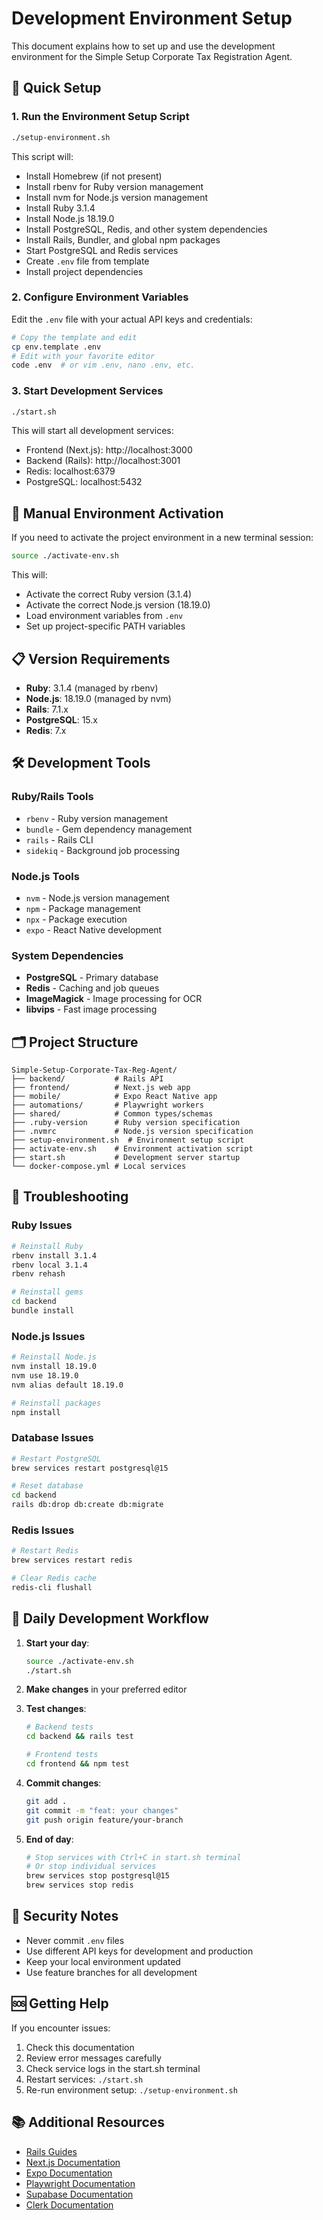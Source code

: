 # Development Environment Setup

This document explains how to set up and use the development environment for the Simple Setup Corporate Tax Registration Agent.

## 🚀 Quick Setup

### 1. Run the Environment Setup Script

```bash
./setup-environment.sh
```

This script will:
- Install Homebrew (if not present)
- Install rbenv for Ruby version management
- Install nvm for Node.js version management
- Install Ruby 3.1.4
- Install Node.js 18.19.0
- Install PostgreSQL, Redis, and other system dependencies
- Install Rails, Bundler, and global npm packages
- Start PostgreSQL and Redis services
- Create `.env` file from template
- Install project dependencies

### 2. Configure Environment Variables

Edit the `.env` file with your actual API keys and credentials:

```bash
# Copy the template and edit
cp env.template .env
# Edit with your favorite editor
code .env  # or vim .env, nano .env, etc.
```

### 3. Start Development Services

```bash
./start.sh
```

This will start all development services:
- Frontend (Next.js): http://localhost:3000
- Backend (Rails): http://localhost:3001
- Redis: localhost:6379
- PostgreSQL: localhost:5432

## 🔧 Manual Environment Activation

If you need to activate the project environment in a new terminal session:

```bash
source ./activate-env.sh
```

This will:
- Activate the correct Ruby version (3.1.4)
- Activate the correct Node.js version (18.19.0)
- Load environment variables from `.env`
- Set up project-specific PATH variables

## 📋 Version Requirements

- **Ruby**: 3.1.4 (managed by rbenv)
- **Node.js**: 18.19.0 (managed by nvm)
- **Rails**: 7.1.x
- **PostgreSQL**: 15.x
- **Redis**: 7.x

## 🛠️ Development Tools

### Ruby/Rails Tools
- `rbenv` - Ruby version management
- `bundle` - Gem dependency management
- `rails` - Rails CLI
- `sidekiq` - Background job processing

### Node.js Tools
- `nvm` - Node.js version management
- `npm` - Package management
- `npx` - Package execution
- `expo` - React Native development

### System Dependencies
- **PostgreSQL** - Primary database
- **Redis** - Caching and job queues
- **ImageMagick** - Image processing for OCR
- **libvips** - Fast image processing

## 🗂️ Project Structure

```
Simple-Setup-Corporate-Tax-Reg-Agent/
├── backend/           # Rails API
├── frontend/          # Next.js web app
├── mobile/            # Expo React Native app
├── automations/       # Playwright workers
├── shared/            # Common types/schemas
├── .ruby-version      # Ruby version specification
├── .nvmrc             # Node.js version specification
├── setup-environment.sh  # Environment setup script
├── activate-env.sh    # Environment activation script
├── start.sh           # Development server startup
└── docker-compose.yml # Local services
```

## 🚨 Troubleshooting

### Ruby Issues
```bash
# Reinstall Ruby
rbenv install 3.1.4
rbenv local 3.1.4
rbenv rehash

# Reinstall gems
cd backend
bundle install
```

### Node.js Issues
```bash
# Reinstall Node.js
nvm install 18.19.0
nvm use 18.19.0
nvm alias default 18.19.0

# Reinstall packages
npm install
```

### Database Issues
```bash
# Restart PostgreSQL
brew services restart postgresql@15

# Reset database
cd backend
rails db:drop db:create db:migrate
```

### Redis Issues
```bash
# Restart Redis
brew services restart redis

# Clear Redis cache
redis-cli flushall
```

## 🔄 Daily Development Workflow

1. **Start your day**:
   ```bash
   source ./activate-env.sh
   ./start.sh
   ```

2. **Make changes** in your preferred editor

3. **Test changes**:
   ```bash
   # Backend tests
   cd backend && rails test
   
   # Frontend tests
   cd frontend && npm test
   ```

4. **Commit changes**:
   ```bash
   git add .
   git commit -m "feat: your changes"
   git push origin feature/your-branch
   ```

5. **End of day**:
   ```bash
   # Stop services with Ctrl+C in start.sh terminal
   # Or stop individual services
   brew services stop postgresql@15
   brew services stop redis
   ```

## 🔐 Security Notes

- Never commit `.env` files
- Use different API keys for development and production
- Keep your local environment updated
- Use feature branches for all development

## 🆘 Getting Help

If you encounter issues:
1. Check this documentation
2. Review error messages carefully
3. Check service logs in the start.sh terminal
4. Restart services: `./start.sh`
5. Re-run environment setup: `./setup-environment.sh`

## 📚 Additional Resources

- [Rails Guides](https://guides.rubyonrails.org/)
- [Next.js Documentation](https://nextjs.org/docs)
- [Expo Documentation](https://docs.expo.dev/)
- [Playwright Documentation](https://playwright.dev/)
- [Supabase Documentation](https://supabase.com/docs)
- [Clerk Documentation](https://clerk.com/docs)
